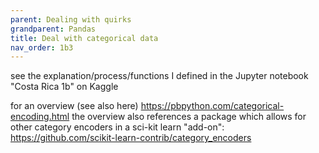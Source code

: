 ```yaml
---
parent: Dealing with quirks
grandparent: Pandas 
title: Deal with categorical data
nav_order: 1b3
---
```



see the explanation/process/functions I defined in the Jupyter notebook "Costa Rica 1b" on Kaggle

for an overview (see also here)
https://pbpython.com/categorical-encoding.html
the overview also references a package which allows for other category encoders in a sci-kit learn "add-on": https://github.com/scikit-learn-contrib/category_encoders

